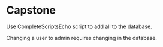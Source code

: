 # Capstone

Use CompleteScriptsEcho script to add all to the database.

Changing a user to admin requires changing in the database.
